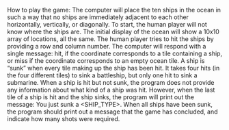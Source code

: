 How to play the game:
The computer will place the ten ships in the ocean in such a way that no ships are immediately adjacent to each other horizontally, vertically, or diagonally. 
To start, the human player will not know where the ships are. The initial display of the ocean will show a 10x10 array of locations, all the same. 
The human player tries to hit the ships by providing a row and column number. The computer will respond with a single message: hit, if the coordinate corresponds to a tile containing a ship, or miss if the coordinate corresponds to an empty ocean tile.
A ship is “sunk” when every tile making up the ship has been hit. It takes four hits (in the four different tiles) to sink a battleship, but only one hit to sink a submarine. 
When a ship is hit but not sunk, the program does not provide any information about what kind of a ship was hit. However, when the last tile of a ship is hit and the ship sinks, the program will print out the message: You just sunk a <SHIP_TYPE>.
When all ships have been sunk, the program should print out a message that the game has concluded, and indicate how many shots were required.

